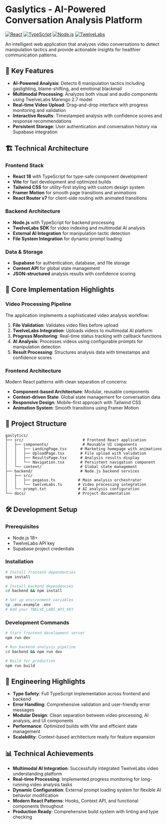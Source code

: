 # Gaslytics - AI-Powered Conversation Analysis Platform

[![React](https://img.shields.io/badge/React-18.3.1-blue.svg)](https://reactjs.org/)
[![TypeScript](https://img.shields.io/badge/TypeScript-5.5.3-blue.svg)](https://www.typescriptlang.org/)
[![Node.js](https://img.shields.io/badge/Node.js-Backend-green.svg)](https://nodejs.org/)
[![TwelveLabs](https://img.shields.io/badge/TwelveLabs-Video%20AI-orange.svg)](https://twelvelabs.io/)

An intelligent web application that analyzes video conversations to detect manipulation tactics and provide actionable insights for healthier communication patterns.

## 🚀 Key Features

- **AI-Powered Analysis**: Detects 6 manipulation tactics including gaslighting, blame-shifting, and emotional blackmail 
- **Multimodal Processing**: Analyzes both visual and audio components using TwelveLabs Marengo 2.7 model
- **Real-time Video Upload**: Drag-and-drop interface with progress monitoring and validation
- **Interactive Results**: Timestamped analysis with confidence scores and response recommendations
- **Persistent Storage**: User authentication and conversation history via Supabase integration

## 🏗️ Technical Architecture

### Frontend Stack
- **React 18** with TypeScript for type-safe component development
- **Vite** for fast development and optimized builds
- **Tailwind CSS** for utility-first styling with custom design system
- **Framer Motion** for smooth page transitions and animations
- **React Router v7** for client-side routing with animated transitions

### Backend Architecture
- **Node.js** with TypeScript for backend processing
- **TwelveLabs SDK** for video indexing and multimodal AI analysis 
- **External AI Integration** for manipulation tactic detection
- **File System Integration** for dynamic prompt loading 

### Data & Storage
- **Supabase** for authentication, database, and file storage
- **Context API** for global state management
- **JSON-structured** analysis results with confidence scoring

## 🔧 Core Implementation Highlights

### Video Processing Pipeline
The application implements a sophisticated video analysis workflow: 

1. **File Validation**: Validates video files before upload
2. **TwelveLabs Integration**: Uploads videos to multimodal AI platform
3. **Progress Monitoring**: Real-time status tracking with callback functions
4. **AI Analysis**: Processes videos using configurable prompts for manipulation detection
5. **Result Processing**: Structures analysis data with timestamps and confidence scores

### Frontend Architecture
Modern React patterns with clean separation of concerns:

- **Component-based Architecture**: Modular, reusable components
- **Context-driven State**: Global state management for conversation data
- **Responsive Design**: Mobile-first approach with Tailwind CSS
- **Animation System**: Smooth transitions using Framer Motion

## 📁 Project Structure

```
gaslytics/
├── src/                          # Frontend React application
│   ├── components/               # Reusable UI components
│   │   ├── LandingPage.tsx      # Marketing homepage with animations
│   │   ├── UploadPage.tsx       # File upload with validation
│   │   ├── ResultsPage.tsx      # Analysis results display
│   │   └── Navigation.tsx       # Persistent navigation component
│   └── context/                 # Global state management
├── backend/                     # Node.js backend services
│   ├── src/
│   │   ├── pegasus.ts          # Main analysis orchestrator
│   │   └── twelveLabs.ts       # Video processing integration
│   └── prompt.txt              # AI analysis configuration
└── docs/                       # Project documentation
```

## 🛠️ Development Setup

### Prerequisites
- Node.js 18+ 
- TwelveLabs API key
- Supabase project credentials

### Installation
```bash
# Install frontend dependencies
npm install

# Install backend dependencies
cd backend && npm install

# Set up environment variables
cp .env.example .env
# Add your TWELVE_LABS_API_KEY
```

### Development Commands
```bash
# Start frontend development server
npm run dev

# Run backend analysis pipeline
cd backend && npm run dev

# Build for production
npm run build
```

## 🎯 Engineering Highlights

- **Type Safety**: Full TypeScript implementation across frontend and backend
- **Error Handling**: Comprehensive validation and user-friendly error messages
- **Modular Design**: Clean separation between video processing, AI analysis, and UI components
- **Performance**: Optimized builds with Vite and efficient state management
- **Scalability**: Context-based architecture ready for feature expansion

## 📊 Technical Achievements

- **Multimodal AI Integration**: Successfully integrated TwelveLabs video understanding platform
- **Real-time Processing**: Implemented progress monitoring for long-running video analysis tasks
- **Dynamic Configuration**: External prompt loading system for flexible AI behavior modification
- **Modern React Patterns**: Hooks, Context API, and functional components throughout
- **Production Ready**: Comprehensive build system with linting and type checking
